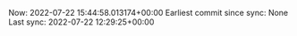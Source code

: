 Now: 2022-07-22 15:44:58.013174+00:00 Earliest commit since sync: None Last sync: 2022-07-22 12:29:25+00:00
